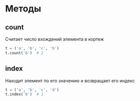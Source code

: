 # Методы

## count

Считает число вхождений элемента в кортеж

```python
t = ('a', 'b', 'c', 'b')
t.count('b')  # 2
```

## index

Находит элемент по его значению и возвращает его индекс

```python
t = ('a', 'b', 'c', 'd')
t.index('b')  # 1
```
